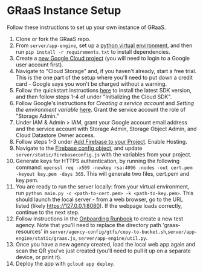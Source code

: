 GRaaS Instance Setup
====================
Follow these instructions to set up your own instance of GRaaS.

1. Clone or fork the GRaaS repo.
2. From `server/app-engine`, set up a [python virtual environment](https://docs.python.org/3/library/venv.html), and then run `pip install -r requirements.txt` to install dependencies.
3. Create a [new Google Cloud project](http://console.cloud.google.com) (you will need to login to a Google user account first).
4. Navigate to "Cloud Storage" and, if you haven't already, start a free trial. This is the one part of the setup where you'll need to put down a credit card - Google says you won't be charged without a warning.
5. Follow the quickstart instructions [here](http://cloud.google.com/sdk/docs/quickstart) to install the latest SDK version, and then follow steps 1-4 of under "Initializing the Cloud SDK".
6. Follow Google's instructions for *Creating a service account* and *Setting the environment variable* [here](http://cloud.google.com/docs/authentication/getting-started). Grant the service account the role of "Storage Admin."
7. Under IAM & Admin > IAM, grant your Google account email address and the service account with Storage Admin, Storage Object Admin, and Cloud Datastore Owner access.
8. Follow steps 1-3 under [Add Firebase to your Project](https://firebase.google.com/docs/web/setup?authuser=0). Enable Hosting.
9. Navigate to the [Firebase config object](http://firebase.google.com/docs/web/learn-more#config-object), and update `server/static/firebaseconfig.js` with the variables from your project.
10. Generate keys for HTTPS authentication, by running the following command:
`openssl req -x509 -newkey rsa:4096 -nodes -out cert.pem -keyout key.pem -days 365`. This will generate two files, cert.pem and key.pem.
11. You are ready to run the server locally: from your virtual environment, run  `python main.py -c <path-to-cert.pem> -k <path-to-key.pem>`. This should launch the local server - from a web browser, go to the URL listed (likely https://127.0.0.1:8080). If the webpage loads correctly, continue to the next step.
12. Follow instructions in the [Onboarding Runbook](server/onboarding-runbook.md) to create a new test agency. Note that you'll need to replace the directory path 'graas-resources' in `server/agency-config/gtfs/copy-to-bucket.sh`,`server/app-engine/static/graas.js`, `server/app-engine/util.py`.
13. Once you have a new agency created, load the local web app again and scan the QR you've just created (you'll need to pull it up on a separate device, or print it).
14. Deploy the app with `gcloud app deploy`.

